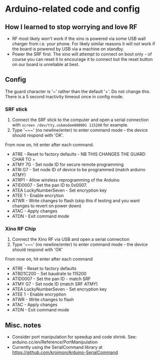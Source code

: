 # Arduino-related code and config

## How I learned to stop worrying and love RF  
* RF most likely won't work if the xino is powered via some USB wall charger from i.e. your phone. For likely similar reasons it will not work if the board is powered by USB via a machine on standby.  
* Power the SRF first. The xino will attempt to connect on boot only - of course you can reset it to encourage it to connect but the reset button on our board is unreliable at best.  

## Config  
The guard character is '~' rather than the default '+'. Do not change this.  
There is a 5 second inactivity timeout once in config mode.  

### SRF stick  
1. Connect the SRF stick to the computer and open a serial connection with `screen /dev/tty.usbmodem000001 115200` for example.  
2. Type '~~~' (no newline/enter) to enter command mode - the device should respond with 'OK'.  

From now on, hit enter after each command.  

* ATRE    -   Reset to factory defaults - NB THIS CHANGES THE GUARD CHAR TO +  
* ATMY 7G    -   Set node ID for secure remote programming  
* ATRI G7   -   Set node ID of device to be programmed (match arduino ATMY)  
* ATRP1  -   Allow wireless reprogramming of the Arduino  
* ATID0007   -   Set the pan ID to 0x0007.  
* ATEA LuckyNumberSeven  -   Set encryption key  
* ATEE 1     -   Enable encrytion  
* ATWR       -   Write changes to flash (skip this if testing and you want changes to revert on power down)  
* ATAC       -   Apply changes  
* ATDN       -   Exit command mode   

### Xino RF Chip  
1. Connect the Xino RF via USB and open a serial connection  
2. Type '~~~' (no newline/enter) to enter command mode - the device should respond with 'OK'  

From now on, hit enter after each command  

* ATRE   -   Reset to factory defaults  
* ATBD1C200  -   Set baudrate to 115200  
* ATID0007   -   Set the pan ID - match SRF  
* ATMY G7     -   Set node ID  (match SRF ATMY)  
* ATEA LuckyNumberSeven  -   Set encryption key  
* ATEE 1     -   Enable encryption  
* ATWR       -   Write changes to flash  
* ATAC   -   Apply changes  
* ATDN   -   Exit command mode  

## Misc. notes
* Consider port manipulation for speedup and code shrink. See: arduino.cc/en/Reference/PortManipulation  
* Currently using the SerialCommand library at https://github.com/kroimon/Arduino-SerialCommand  
